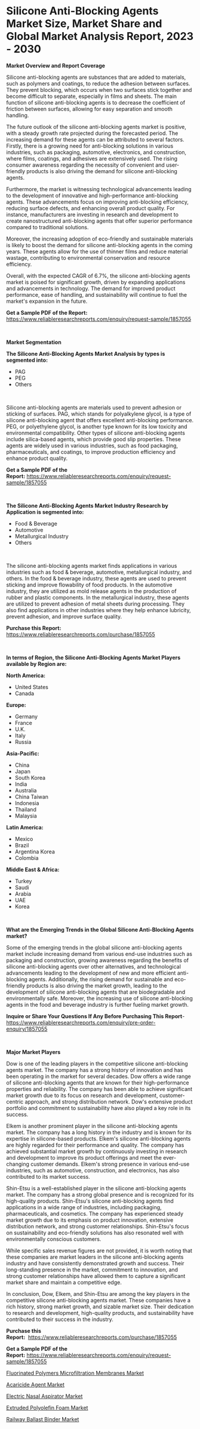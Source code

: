 <p><h1>Silicone Anti-Blocking Agents Market Size, Market Share and Global Market Analysis Report, 2023 - 2030</h1></p><p><strong>Market Overview and Report Coverage</strong></p>
<p><p>Silicone anti-blocking agents are substances that are added to materials, such as polymers and coatings, to reduce the adhesion between surfaces. They prevent blocking, which occurs when two surfaces stick together and become difficult to separate, especially in films and sheets. The main function of silicone anti-blocking agents is to decrease the coefficient of friction between surfaces, allowing for easy separation and smooth handling.</p><p>The future outlook of the silicone anti-blocking agents market is positive, with a steady growth rate projected during the forecasted period. The increasing demand for these agents can be attributed to several factors. Firstly, there is a growing need for anti-blocking solutions in various industries, such as packaging, automotive, electronics, and construction, where films, coatings, and adhesives are extensively used. The rising consumer awareness regarding the necessity of convenient and user-friendly products is also driving the demand for silicone anti-blocking agents.</p><p>Furthermore, the market is witnessing technological advancements leading to the development of innovative and high-performance anti-blocking agents. These advancements focus on improving anti-blocking efficiency, reducing surface defects, and enhancing overall product quality. For instance, manufacturers are investing in research and development to create nanostructured anti-blocking agents that offer superior performance compared to traditional solutions.</p><p>Moreover, the increasing adoption of eco-friendly and sustainable materials is likely to boost the demand for silicone anti-blocking agents in the coming years. These agents allow for the use of thinner films and reduce material wastage, contributing to environmental conservation and resource efficiency.</p><p>Overall, with the expected CAGR of 6.7%, the silicone anti-blocking agents market is poised for significant growth, driven by expanding applications and advancements in technology. The demand for improved product performance, ease of handling, and sustainability will continue to fuel the market's expansion in the future.</p></p>
<p><strong>Get a Sample PDF of the Report:</strong> <a href="https://www.reliableresearchreports.com/enquiry/request-sample/1857055">https://www.reliableresearchreports.com/enquiry/request-sample/1857055</a></p>
<p>&nbsp;</p>
<p><strong>Market Segmentation</strong></p>
<p><strong>The Silicone Anti-Blocking Agents Market Analysis by types is segmented into:</strong></p>
<p><ul><li>PAG</li><li>PEG</li><li>Others</li></ul></p>
<p>&nbsp;</p>
<p><p>Silicone anti-blocking agents are materials used to prevent adhesion or sticking of surfaces. PAG, which stands for polyalkylene glycol, is a type of silicone anti-blocking agent that offers excellent anti-blocking performance. PEG, or polyethylene glycol, is another type known for its low toxicity and environmental compatibility. Other types of silicone anti-blocking agents include silica-based agents, which provide good slip properties. These agents are widely used in various industries, such as food packaging, pharmaceuticals, and coatings, to improve production efficiency and enhance product quality.</p></p>
<p><strong>Get a Sample PDF of the Report:</strong>&nbsp;<a href="https://www.reliableresearchreports.com/enquiry/request-sample/1857055">https://www.reliableresearchreports.com/enquiry/request-sample/1857055</a></p>
<p>&nbsp;</p>
<p><strong>The Silicone Anti-Blocking Agents Market Industry Research by Application is segmented into:</strong></p>
<p><ul><li>Food & Beverage</li><li>Automotive</li><li>Metallurgical Industry</li><li>Others</li></ul></p>
<p>&nbsp;</p>
<p><p>The silicone anti-blocking agents market finds applications in various industries such as food & beverage, automotive, metallurgical industry, and others. In the food & beverage industry, these agents are used to prevent sticking and improve flowability of food products. In the automotive industry, they are utilized as mold release agents in the production of rubber and plastic components. In the metallurgical industry, these agents are utilized to prevent adhesion of metal sheets during processing. They also find applications in other industries where they help enhance lubricity, prevent adhesion, and improve surface quality.</p></p>
<p><strong>Purchase this Report:</strong>&nbsp; <a href="https://www.reliableresearchreports.com/purchase/1857055">https://www.reliableresearchreports.com/purchase/1857055</a></p>
<p>&nbsp;</p>
<p><strong>In terms of Region, the Silicone Anti-Blocking Agents Market Players available by Region are:</strong></p>
<p>
    <p> <strong> North America: </strong>
        <ul>
            <li>United States</li>
            <li>Canada</li>
        </ul>
        </p> 
    <p> <strong> Europe: </strong>
        <ul>
            <li>Germany</li>
            <li>France</li>
            <li>U.K.</li>
            <li>Italy</li>
            <li>Russia</li>
        </ul>
        </p> 
    <p> <strong> Asia-Pacific: </strong>
        <ul>
            <li>China</li>
            <li>Japan</li>
            <li>South Korea</li>
            <li>India</li>
            <li>Australia</li>
            <li>China Taiwan</li>
            <li>Indonesia</li>
            <li>Thailand</li>
            <li>Malaysia</li>
        </ul>
        </p> 
    <p> <strong> Latin America: </strong>
        <ul>
            <li>Mexico</li>
            <li>Brazil</li>
            <li>Argentina Korea</li>
            <li>Colombia</li>
        </ul>
        </p> 
    <p> <strong> Middle East & Africa: </strong>
        <ul>
            <li>Turkey</li>
            <li>Saudi</li>
            <li>Arabia</li>
            <li>UAE</li>
            <li>Korea</li>
        </ul>
    </p>
    </p>
<p>&nbsp;</p>
<p><strong>What are the Emerging Trends in the Global Silicone Anti-Blocking Agents market?</strong></p>
<p><p>Some of the emerging trends in the global silicone anti-blocking agents market include increasing demand from various end-use industries such as packaging and construction, growing awareness regarding the benefits of silicone anti-blocking agents over other alternatives, and technological advancements leading to the development of new and more efficient anti-blocking agents. Additionally, the rising demand for sustainable and eco-friendly products is also driving the market growth, leading to the development of silicone anti-blocking agents that are biodegradable and environmentally safe. Moreover, the increasing use of silicone anti-blocking agents in the food and beverage industry is further fueling market growth.</p></p>
<p><strong>Inquire or Share Your Questions If Any Before Purchasing This Report</strong>- <a href="https://www.reliableresearchreports.com/enquiry/pre-order-enquiry/1857055">https://www.reliableresearchreports.com/enquiry/pre-order-enquiry/1857055</a></p>
<p>&nbsp;</p>
<p><strong>Major Market Players</strong></p>
<p><p>Dow is one of the leading players in the competitive silicone anti-blocking agents market. The company has a strong history of innovation and has been operating in the market for several decades. Dow offers a wide range of silicone anti-blocking agents that are known for their high-performance properties and reliability. The company has been able to achieve significant market growth due to its focus on research and development, customer-centric approach, and strong distribution network. Dow's extensive product portfolio and commitment to sustainability have also played a key role in its success.</p><p>Elkem is another prominent player in the silicone anti-blocking agents market. The company has a long history in the industry and is known for its expertise in silicone-based products. Elkem's silicone anti-blocking agents are highly regarded for their performance and quality. The company has achieved substantial market growth by continuously investing in research and development to improve its product offerings and meet the ever-changing customer demands. Elkem's strong presence in various end-use industries, such as automotive, construction, and electronics, has also contributed to its market success.</p><p>Shin-Etsu is a well-established player in the silicone anti-blocking agents market. The company has a strong global presence and is recognized for its high-quality products. Shin-Etsu's silicone anti-blocking agents find applications in a wide range of industries, including packaging, pharmaceuticals, and cosmetics. The company has experienced steady market growth due to its emphasis on product innovation, extensive distribution network, and strong customer relationships. Shin-Etsu's focus on sustainability and eco-friendly solutions has also resonated well with environmentally conscious customers.</p><p>While specific sales revenue figures are not provided, it is worth noting that these companies are market leaders in the silicone anti-blocking agents industry and have consistently demonstrated growth and success. Their long-standing presence in the market, commitment to innovation, and strong customer relationships have allowed them to capture a significant market share and maintain a competitive edge.</p><p>In conclusion, Dow, Elkem, and Shin-Etsu are among the key players in the competitive silicone anti-blocking agents market. These companies have a rich history, strong market growth, and sizable market size. Their dedication to research and development, high-quality products, and sustainability have contributed to their success in the industry.</p></p>
<p><strong>Purchase this Report:</strong>&nbsp;&nbsp;<a href="https://www.reliableresearchreports.com/purchase/1857055">https://www.reliableresearchreports.com/purchase/1857055</a></p>
<p></p>
<p><strong>Get a Sample PDF of the Report:</strong>&nbsp;<a href="https://www.reliableresearchreports.com/enquiry/request-sample/1857055">https://www.reliableresearchreports.com/enquiry/request-sample/1857055</a></p>
<p><p><a href="https://github.com/amae102299/Market-Research-Report-List-1/blob/main/fluorinated-polymers-microfiltration-membranes-market.md">Fluorinated Polymers Microfiltration Membranes Market</a></p><p><a href="https://github.com/prosalinda88/Market-Research-Report-List-1/blob/main/acaricide-agent-market.md">Acaricide Agent Market</a></p><p><a href="https://medium.com/@truly.fight.must/electric-nasal-aspirator-market-competitive-analysis-market-trends-and-forecast-to-2030-fc7d06b07f8e">Electric Nasal Aspirator Market</a></p><p><a href="https://www.linkedin.com/pulse/extruded-polyolefin-foam-market-insights-players-forecast/">Extruded Polyolefin Foam Market</a></p><p><a href="https://www.linkedin.com/pulse/railway-ballast-binder-market-insights-players-forecast/">Railway Ballast Binder Market</a></p></p>